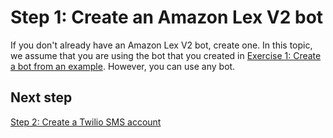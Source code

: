 # Step 1: Create an Amazon Lex V2 bot<a name="twilio-step-1"></a>

If you don't already have an Amazon Lex V2 bot, create one\. In this topic, we assume that you are using the bot that you created in [Exercise 1: Create a bot from an example](exercise-1.md)\. However, you can use any bot\.

## Next step<a name="step-1-next"></a>

[Step 2: Create a Twilio SMS account](twilio-step-2.md)